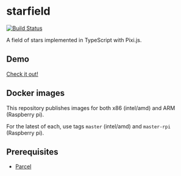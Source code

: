 # starfield

[![Build Status](https://travis-ci.com/JVMartin/starfield.svg?branch=master)](https://travis-ci.com/JVMartin/starfield)

A field of stars implemented in TypeScript with Pixi.js.

## Demo

[Check it out!](https://starfield.jacobvmartin.com)

## Docker images

This repository publishes images for both x86 (intel/amd) and ARM (Raspberry pi).

For the latest of each, use tags `master` (intel/amd) and `master-rpi` (Raspberry pi).

## Prerequisites

- [Parcel](https://parceljs.org/getting_started.html)
